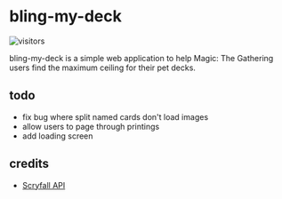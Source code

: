 # bling-my-deck

![visitors](https://img.shields.io/endpoint?url=https://vu-mi.com/api/v1/views?id=jcserv/bling-my-deck)

bling-my-deck is a simple web application to help Magic: The Gathering users find the maximum ceiling
for their pet decks.

## todo

- fix bug where split named cards don't load images
- allow users to page through printings
- add loading screen

## credits

- [Scryfall API](https://scryfall.com/)
